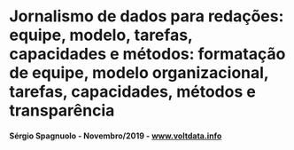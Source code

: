 # Jornalismo de dados para redações: equipe, modelo, tarefas, capacidades e métodos: formatação de equipe, modelo organizacional, tarefas, capacidades, métodos e transparência

#### Sérgio Spagnuolo - Novembro/2019 - www.voltdata.info
